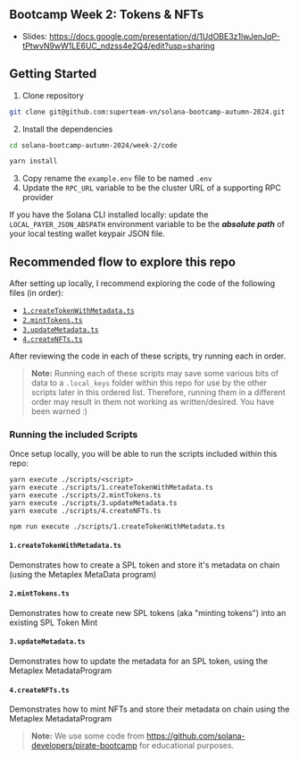 ## Bootcamp Week 2: Tokens & NFTs

- Slides:
  https://docs.google.com/presentation/d/1UdOBE3z1lwJenJqP-tPtwvN9wW1LE6UC_ndzss4e2Q4/edit?usp=sharing

## Getting Started

1. Clone repository

```bash
git clone git@github.com:superteam-vn/solana-bootcamp-autumn-2024.git
```

2. Install the dependencies

```bash
cd solana-bootcamp-autumn-2024/week-2/code

yarn install
```

3. Copy rename the `example.env` file to be named `.env`
4. Update the `RPC_URL` variable to be the cluster URL of a supporting RPC provider

If you have the Solana CLI installed locally: update the `LOCAL_PAYER_JSON_ABSPATH` environment
variable to be the **_absolute path_** of your local testing wallet keypair JSON file.

## Recommended flow to explore this repo

After setting up locally, I recommend exploring the code of the following files (in order):

- [`1.createTokenWithMetadata.ts`](./scripts/`1.createTokenWithMetadata.ts)
- [`2.mintTokens.ts`](./scripts/2.mintTokens.ts)
- [`3.updateMetadata.ts`](./scripts/3.updateMetadata.ts)
- [`4.createNFTs.ts`](./scripts/4.createNFTs.ts)

After reviewing the code in each of these scripts, try running each in order.

> **Note:** Running each of these scripts may save some various bits of data to a `.local_keys`
> folder within this repo for use by the other scripts later in this ordered list. Therefore,
> running them in a different order may result in them not working as written/desired. You have been
> warned :)

### Running the included Scripts

Once setup locally, you will be able to run the scripts included within this repo:

```
yarn execute ./scripts/<script>
yarn execute ./scripts/1.createTokenWithMetadata.ts
yarn execute ./scripts/2.mintTokens.ts
yarn execute ./scripts/3.updateMetadata.ts
yarn execute ./scripts/4.createNFTs.ts

npm run execute ./scripts/1.createTokenWithMetadata.ts
```

#### `1.createTokenWithMetadata.ts`

Demonstrates how to create a SPL token and store it's metadata on chain (using the Metaplex MetaData
program)

#### `2.mintTokens.ts`

Demonstrates how to create new SPL tokens (aka "minting tokens") into an existing SPL Token Mint

#### `3.updateMetadata.ts`

Demonstrates how to update the metadata for an SPL token, using the Metaplex MetadataProgram

#### `4.createNFTs.ts`

Demonstrates how to mint NFTs and store their metadata on chain using the Metaplex MetadataProgram

> **Note:** We use some code from https://github.com/solana-developers/pirate-bootcamp for
> educational purposes.
